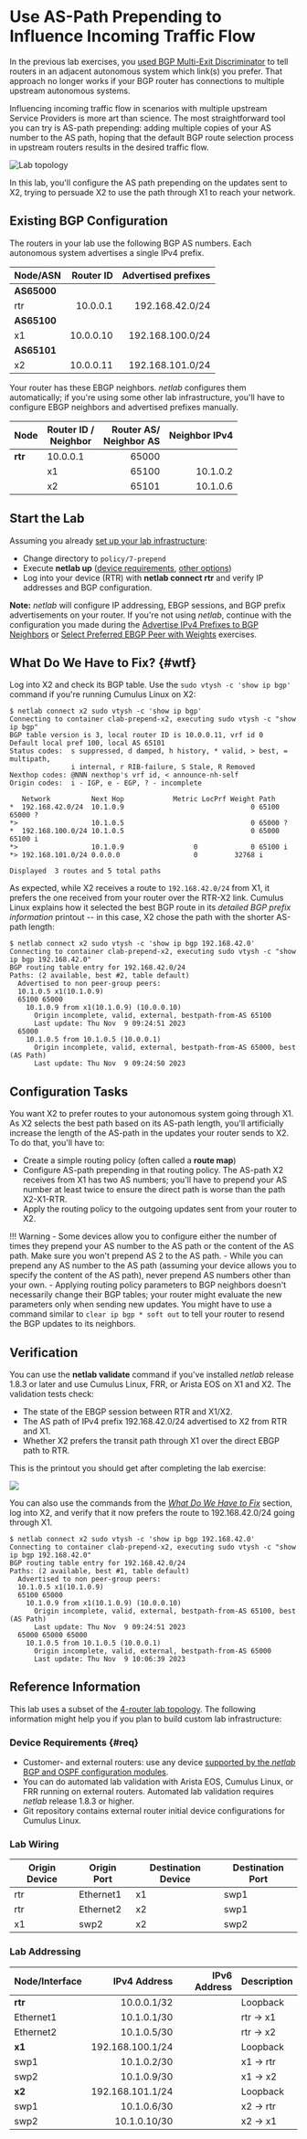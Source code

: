 # Use AS-Path Prepending to Influence Incoming Traffic Flow

In the previous lab exercises, you [used BGP Multi-Exit Discriminator](6-med.md) to tell routers in an adjacent autonomous system which link(s) you prefer. That approach no longer works if your BGP router has connections to multiple upstream autonomous systems.

Influencing incoming traffic flow in scenarios with multiple upstream Service Providers is more art than science. The most straightforward tool you can try is AS-path prepending: adding multiple copies of your AS number to the AS path, hoping that the default BGP route selection process in upstream routers results in the desired traffic flow.

![Lab topology](topology-prepend.png)

In this lab, you'll configure the AS path prepending on the updates sent to X2, trying to persuade X2 to use the path through X1 to reach your network.

## Existing BGP Configuration

The routers in your lab use the following BGP AS numbers. Each autonomous system advertises a single IPv4 prefix.

| Node/ASN | Router ID | Advertised prefixes |
|----------|----------:|--------------------:|
| **AS65000** ||
| rtr | 10.0.0.1 | 192.168.42.0/24 |
| **AS65100** ||
| x1 | 10.0.0.10 | 192.168.100.0/24 |
| **AS65101** ||
| x2 | 10.0.0.11 | 192.168.101.0/24 |

Your router has these EBGP neighbors. _netlab_ configures them automatically; if you're using some other lab infrastructure, you'll have to configure EBGP neighbors and advertised prefixes manually.

| Node | Router ID /<br />Neighbor | Router AS/<br />Neighbor AS | Neighbor IPv4 |
|------|---------------------------|----------------------------:|--------------:|
| **rtr** | 10.0.0.1 | 65000 |
| | x1 | 65100 | 10.1.0.2 |
| | x2 | 65101 | 10.1.0.6 |

## Start the Lab

Assuming you already [set up your lab infrastructure](../1-setup.md):

* Change directory to `policy/7-prepend`
* Execute **netlab up** ([device requirements](#req), [other options](../external/index.md))
* Log into your device (RTR) with **netlab connect rtr** and verify IP addresses and BGP configuration.

**Note:** *netlab* will configure IP addressing, EBGP sessions, and BGP prefix advertisements on your router. If you're not using *netlab*, continue with the configuration you made during the [Advertise IPv4 Prefixes to BGP Neighbors](../basic/3-originate.md) or [Select Preferred EBGP Peer with Weights](1-weights.md) exercises.

## What Do We Have to Fix? {#wtf}

Log into X2 and check its BGP table. Use the `sudo vtysh -c 'show ip bgp'` command if you're running Cumulus Linux on X2:

```
$ netlab connect x2 sudo vtysh -c 'show ip bgp'
Connecting to container clab-prepend-x2, executing sudo vtysh -c "show ip bgp"
BGP table version is 3, local router ID is 10.0.0.11, vrf id 0
Default local pref 100, local AS 65101
Status codes:  s suppressed, d damped, h history, * valid, > best, = multipath,
               i internal, r RIB-failure, S Stale, R Removed
Nexthop codes: @NNN nexthop's vrf id, < announce-nh-self
Origin codes:  i - IGP, e - EGP, ? - incomplete

   Network          Next Hop            Metric LocPrf Weight Path
*  192.168.42.0/24  10.1.0.9                               0 65100 65000 ?
*>                  10.1.0.5                               0 65000 ?
*  192.168.100.0/24 10.1.0.5                               0 65000 65100 i
*>                  10.1.0.9                 0             0 65100 i
*> 192.168.101.0/24 0.0.0.0                  0         32768 i

Displayed  3 routes and 5 total paths
```

As expected, while X2 receives a route to `192.168.42.0/24` from X1, it prefers the one received from your router over the RTR-X2 link. Cumulus Linux explains how it selected the best BGP route in its *detailed BGP prefix information* printout -- in this case, X2 chose the path with the shorter AS-path length:

```
$ netlab connect x2 sudo vtysh -c 'show ip bgp 192.168.42.0'
Connecting to container clab-prepend-x2, executing sudo vtysh -c "show ip bgp 192.168.42.0"
BGP routing table entry for 192.168.42.0/24
Paths: (2 available, best #2, table default)
  Advertised to non peer-group peers:
  10.1.0.5 x1(10.1.0.9)
  65100 65000
    10.1.0.9 from x1(10.1.0.9) (10.0.0.10)
      Origin incomplete, valid, external, bestpath-from-AS 65100
      Last update: Thu Nov  9 09:24:51 2023
  65000
    10.1.0.5 from 10.1.0.5 (10.0.0.1)
      Origin incomplete, valid, external, bestpath-from-AS 65000, best (AS Path)
      Last update: Thu Nov  9 09:24:50 2023
```

## Configuration Tasks

You want X2 to prefer routes to your autonomous system going through X1. As X2 selects the best path based on its AS-path length, you'll artificially increase the length of the AS-path in the updates your router sends to X2. To do that, you'll have to:

-   Create a simple routing policy (often called a **route map**)
-   Configure AS-path prepending in that routing policy. The AS-path X2 receives from X1 has two AS numbers; you'll have to prepend your AS number at least twice to ensure the direct path is worse than the path X2-X1-RTR.
-   Apply the routing policy to the outgoing updates sent from your router to X2.

!!! Warning
    -   Some devices allow you to configure either the number of times they prepend your AS number to the AS path or the content of the AS path. Make sure you won't prepend AS 2 to the AS path.
    -   While you can prepend any AS number to the AS path (assuming your device allows you to specify the content of the AS path), never prepend AS numbers other than your own.
    -   Applying routing policy parameters to BGP neighbors doesn't necessarily change their BGP tables; your router might evaluate the new parameters only when sending new updates. You might have to use a command similar to `clear ip bgp * soft out` to tell your router to resend the BGP updates to its neighbors.

## Verification

You can use the **netlab validate** command if you've installed *netlab* release 1.8.3 or later and use Cumulus Linux, FRR, or Arista EOS on X1 and X2. The validation tests check:

* The state of the EBGP session between RTR and X1/X2.
* The AS path of IPv4 prefix 192.168.42.0/24 advertised to X2 from RTR and X1.
* Whether X2 prefers the transit path through X1 over the direct EBGP path to RTR.

This is the printout you should get after completing the lab exercise:

[![](policy-prepend-validate.png)](policy-prepend-validate.png)

You can also use the commands from the _[What Do We Have to Fix](#wtf)_ section, log into X2, and verify that it now prefers the route to 192.168.42.0/24 going through X1.

```
$ netlab connect x2 sudo vtysh -c 'show ip bgp 192.168.42.0'
Connecting to container clab-prepend-x2, executing sudo vtysh -c "show ip bgp 192.168.42.0"
BGP routing table entry for 192.168.42.0/24
Paths: (2 available, best #1, table default)
  Advertised to non peer-group peers:
  10.1.0.5 x1(10.1.0.9)
  65100 65000
    10.1.0.9 from x1(10.1.0.9) (10.0.0.10)
      Origin incomplete, valid, external, bestpath-from-AS 65100, best (AS Path)
      Last update: Thu Nov  9 09:24:51 2023
  65000 65000 65000
    10.1.0.5 from 10.1.0.5 (10.0.0.1)
      Origin incomplete, valid, external, bestpath-from-AS 65000
      Last update: Thu Nov  9 10:06:39 2023
```

## Reference Information

This lab uses a subset of the [4-router lab topology](../external/4-router.md). The following information might help you if you plan to build custom lab infrastructure:

### Device Requirements {#req}

* Customer- and external routers: use any device [supported by the _netlab_ BGP and OSPF configuration modules](https://netlab.tools/platforms/#platform-routing-support).
* You can do automated lab validation with Arista EOS, Cumulus Linux, or FRR running on external routers. Automated lab validation requires _netlab_ release 1.8.3 or higher.
* Git repository contains external router initial device configurations for Cumulus Linux.

### Lab Wiring

| Origin Device | Origin Port | Destination Device | Destination Port |
|---------------|-------------|--------------------|------------------|
| rtr | Ethernet1 | x1 | swp1 |
| rtr | Ethernet2 | x2 | swp1 |
| x1 | swp2 | x2 | swp2 |

### Lab Addressing

| Node/Interface | IPv4 Address | IPv6 Address | Description |
|----------------|-------------:|-------------:|-------------|
| **rtr** |  10.0.0.1/32 |  | Loopback |
| Ethernet1 | 10.1.0.1/30 |  | rtr -> x1 |
| Ethernet2 | 10.1.0.5/30 |  | rtr -> x2 |
| **x1** |  192.168.100.1/24 |  | Loopback |
| swp1 | 10.1.0.2/30 |  | x1 -> rtr |
| swp2 | 10.1.0.9/30 |  | x1 -> x2 |
| **x2** |  192.168.101.1/24 |  | Loopback |
| swp1 | 10.1.0.6/30 |  | x2 -> rtr |
| swp2 | 10.1.0.10/30 |  | x2 -> x1 |
